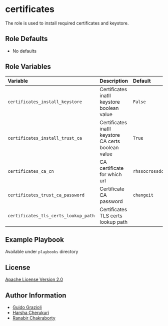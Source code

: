 certificates
========

The role is used to install required certificates and keystore.

<!--start argument_specs-->
Role Defaults
-------------

* No defaults

Role Variables
--------------

| Variable                             | Description                                         | Default            |
|:-------------------------------------|:----------------------------------------------------|:-------------------|
| `certificates_install_keystore`      | Certificates inatll keystore boolean value          | `False`            |
| `certificates_install_trust_ca`      | Certificates inatll keystore CA certs boolean value | `True`             |
| `certificates_ca_cn`                 | CA certificate for which url                        | `rhssocrossdc.com` |
| `certificates_trust_ca_password`     | Certificate CA password                             | `changeit`         |
| `certificates_tls_certs_lookup_path` | Certificates TLS certs lookup path                  | ` `                |

<!--end argument_specs-->

Example Playbook
----------------

Available under `playbooks` directory

License
-------

[Apache License Version 2.0](https://github.com/ansible-middleware/rhbk-ha-cluster/blob/main/LICENSE)

Author Information
------------------

* [Guido Grazioli](https://github.com/guidograzioli)
* [Harsha Cherukuri](https://github.com/hcherukuri)
* [Ranabir Chakraborty](https://github.com/RanabirChakraborty)
